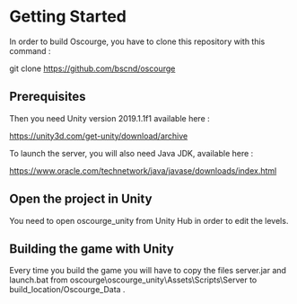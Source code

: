 # Getting Started

In order to build Oscourge, you have to clone this repository with this command :

git clone https://github.com/bscnd/oscourge

## Prerequisites

Then you need Unity version 2019.1.1f1 available here : 

<https://unity3d.com/get-unity/download/archive>

To launch the server, you will also need Java JDK, available here :

<https://www.oracle.com/technetwork/java/javase/downloads/index.html>

## Open the project in Unity

You need to open oscourge_unity from Unity Hub in order to edit the levels.

## Building the game with Unity

Every time you  build the game you will have to copy the files server.jar and launch.bat from oscourge\oscourge_unity\Assets\Scripts\Server to build_location/Oscourge_Data . 

